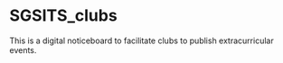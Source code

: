 # SGSITS_clubs
This is a digital noticeboard to facilitate clubs to publish extracurricular events.
